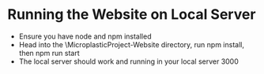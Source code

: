 # Running the Website on Local Server

- Ensure you have node and npm installed
- Head into the \MicroplasticProject-Website directory, run npm install, then npm run start
- The local server should work and running in your local server 3000
